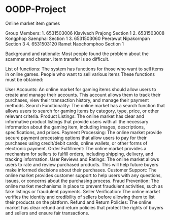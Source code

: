 # OODP-Project

Online market item games

Group Members: 	1. 6531503006 Klavivach Prajong				Section 1
			2. 6531503008 Kongphop Saenphai			Section 1
			3. 6531503060 Peerawut Nipakornpan			Section 3
			4. 6531503120 Ramet Naochomphoo			Section 1


Background and rationale:
Most people found the problem about the scammer and cheater. 
Item transfer is so difficult.

List of functions: The system has functions for those who want to sell items in online games. People who want to sell various items These functions must be obtained:

User Accounts:  An online market for gaming items should allow users to create and manage their accounts. This account allows them to track their purchases, view their transaction history, and manage their payment methods.
Search Functionality:  The online market has a search function that allows users to search for gaming items by category, type, price, or other relevant criteria.
Product Listings:  The online market has clear and informative product listings that provide users with all the necessary information about the gaming item, including images, descriptions, specifications, and prices.
Payment Processing:  The online market provide secure payment processing options that allow users to pay for their purchases using credit/debit cards, online wallets, or other forms of electronic payment.
Order Fulfillment:  The online market provides a mechanism for sellers to fulfill orders, including shipping, delivery, and tracking information.
User Reviews and Ratings:  The online market allows users to rate and review purchased products. This will help future buyers make informed decisions about their purchases.
Customer Support:  The online market provides customer support to help users with any questions, issues, or concerns about the purchasing process.
Fraud Prevention:  The online market mechanisms in place to prevent fraudulent activities, such as fake listings or fraudulent payments.
Seller Verification:  The online market verifies the identity and credibility of sellers before allowing them to list their products on the platform.
Refund and Return Policies:  The online market has clear refund and return policies that protect the rights of buyers and sellers and ensure fair transactions.
